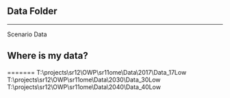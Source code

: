## Data Folder
------
Scenario Data


## Where is my data?
=======
T:\projects\sr12\OWP\sr11ome\Data\2017\Data_17Low
T:\projects\sr12\OWP\sr11ome\Data\2030\Data_30Low
T:\projects\sr12\OWP\sr11ome\Data\2040\Data_40Low
